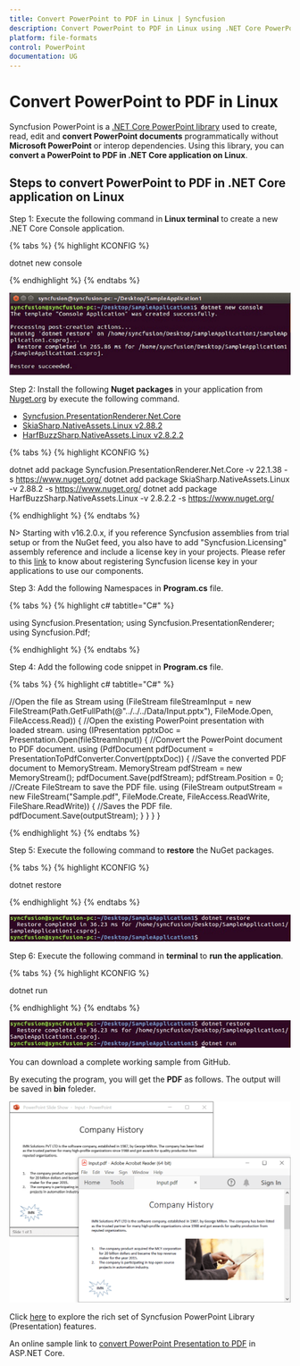 ```yaml
---
title: Convert PowerPoint to PDF in Linux | Syncfusion
description: Convert PowerPoint to PDF in Linux using .NET Core PowerPoint library (Presentation) without Microsoft PowerPoint or interop dependencies.
platform: file-formats
control: PowerPoint
documentation: UG
---
```


# Convert PowerPoint to PDF in Linux

Syncfusion PowerPoint is a [.NET Core PowerPoint library](https://www.syncfusion.com/document-processing/powerpoint-framework/net-core) used to create, read, edit and **convert PowerPoint documents** programmatically without **Microsoft PowerPoint** or interop dependencies. Using this library, you can **convert a PowerPoint to PDF in .NET Core application on Linux**.

## Steps to convert PowerPoint to PDF in .NET Core application on Linux

Step 1: Execute the following command in **Linux terminal** to create a new .NET Core Console application.

{% tabs %}
{% highlight KCONFIG %}

dotnet new console

{% endhighlight %}
{% endtabs %}

![Create .NET Core console application on Linux](Workingwith_Linux/CreateCore.png)

Step 2: Install the following **Nuget packages** in your application from [Nuget.org](https://www.nuget.org/) by execute the following command.

* [Syncfusion.PresentationRenderer.Net.Core](https://www.nuget.org/packages/Syncfusion.DocIORenderer.Net.Core) 
* [SkiaSharp.NativeAssets.Linux v2.88.2](https://www.nuget.org/packages/SkiaSharp.NativeAssets.Linux/2.88.2)
* [HarfBuzzSharp.NativeAssets.Linux v2.8.2.2](https://www.nuget.org/packages/HarfBuzzSharp.NativeAssets.Linux/2.8.2.2)

{% tabs %}
{% highlight KCONFIG %}

dotnet add package Syncfusion.PresentationRenderer.Net.Core -v 22.1.38 -s https://www.nuget.org/
dotnet add package SkiaSharp.NativeAssets.Linux -v 2.88.2 -s https://www.nuget.org/
dotnet add package HarfBuzzSharp.NativeAssets.Linux -v 2.8.2.2 -s https://www.nuget.org/

{% endhighlight %}
{% endtabs %}

N> Starting with v16.2.0.x, if you reference Syncfusion assemblies from trial setup or from the NuGet feed, you also have to add "Syncfusion.Licensing" assembly reference and include a license key in your projects. Please refer to this [link](https://help.syncfusion.com/common/essential-studio/licensing/overview) to know about registering Syncfusion license key in your applications to use our components.

Step 3: Add the following Namespaces in **Program.cs** file.

{% tabs %}
{% highlight c# tabtitle="C#" %}

using Syncfusion.Presentation;
using Syncfusion.PresentationRenderer;
using Syncfusion.Pdf;

{% endhighlight %}
{% endtabs %}

Step 4: Add the following code snippet in **Program.cs** file.

{% tabs %}
{% highlight c# tabtitle="C#" %}

//Open the file as Stream
using (FileStream fileStreamInput = new FileStream(Path.GetFullPath(@"../../../Data/Input.pptx"), FileMode.Open, FileAccess.Read))
{
    //Open the existing PowerPoint presentation with loaded stream.
    using (IPresentation pptxDoc = Presentation.Open(fileStreamInput))
    {
        //Convert the PowerPoint document to PDF document.
        using (PdfDocument pdfDocument = PresentationToPdfConverter.Convert(pptxDoc))
        {
            //Save the converted PDF document to MemoryStream.
            MemoryStream pdfStream = new MemoryStream();
            pdfDocument.Save(pdfStream);
            pdfStream.Position = 0;
            //Create FileStream to save the PDF file.
            using (FileStream outputStream = new FileStream("Sample.pdf", FileMode.Create, FileAccess.ReadWrite, FileShare.ReadWrite))
            {
                //Saves the PDF file.
                pdfDocument.Save(outputStream);
            }
        }
    }
}

{% endhighlight %}
{% endtabs %}

Step 5: Execute the following command to **restore** the NuGet packages.

{% tabs %}
{% highlight KCONFIG %}

dotnet restore

{% endhighlight %}
{% endtabs %}

![Restore the NuGet packages](Workingwith_Linux/Restore.png)

Step 6: Execute the following command in **terminal** to **run the application**.

{% tabs %}
{% highlight KCONFIG %}

dotnet run

{% endhighlight %}
{% endtabs %}

![Run the Applcation](Workingwith_Linux/Run.png)

You can download a complete working sample from GitHub.

By executing the program, you will get the **PDF** as follows. The output will be saved in **bin** foleder.

![PowerPoint to PDF in Linux](PPTXtoPDF_images/Output_PowerPoint_Presentation_to-PDF.png)

Click [here](https://www.syncfusion.com/document-processing/powerpoint-framework/net-core) to explore the rich set of Syncfusion PowerPoint Library (Presentation) features. 

An online sample link to [convert PowerPoint Presentation to PDF](https://ej2.syncfusion.com/aspnetcore/PowerPoint/PPTXToPDF#/material3) in ASP.NET Core. 